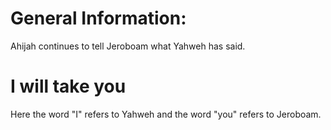 # General Information:

Ahijah continues to tell Jeroboam what Yahweh has said.

# I will take you

Here the word "I" refers to Yahweh and the word "you" refers to Jeroboam.

